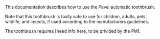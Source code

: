 This documentation describes how to use the Pavel automatic toothbrush.

Note that this toothbrush is toally safe to use for children, adults, pets, wildlife, and insects, if used according to the manufacturers guidelines.

The toothbrush requires [need info here, to be privided by the PM].
